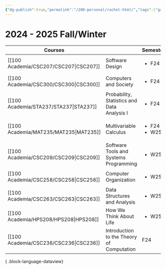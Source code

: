 ```yaml
---
{"dg-publish":true,"permalink":"/200-personal/rachel-html/","tags":["gardenEntry"],"created":"2023-10-17T13:57:36.956-07:00","updated":"2024-07-24T23:10:58.563-07:00"}
---
```


# 2024 - 2025 Fall/Winter

| Courses                                   |                                             | Semester                          |
| ----------------------------------------- | ------------------------------------------- | --------------------------------- |
| [[100 Academia/CSC207/CSC207\|CSC207]] | Software Design                             | <ul><li>F24</li></ul>             |
| [[100 Academia/CSC300/CSC300\|CSC300]] | Computers and Society                       | <ul><li>F24</li></ul>             |
| [[100 Academia/STA237/STA237\|STA237]] | Probability, Statistics and Data Analysis I | <ul><li>F24</li></ul>             |
| [[100 Academia/MAT235/MAT235\|MAT235]] | Multivariable Calculus                      | <ul><li>F24</li><li>W25</li></ul> |
| [[100 Academia/CSC209/CSC209\|CSC209]] | Software Tools and Systems Programming      | <ul><li>W25</li></ul>             |
| [[100 Academia/CSC258/CSC258\|CSC258]] | Computer Organization                       | <ul><li>W25</li></ul>             |
| [[100 Academia/CSC263/CSC263\|CSC263]] | Data Structures and Analysis                | <ul><li>W25</li></ul>             |
| [[100 Academia/HPS208/HPS208\|HPS208]] | How We Think About Life                     | <ul><li>W25</li></ul>             |
| [[100 Academia/CSC236/CSC236\|CSC236]] | Introduction to the Theory of Computation   | F24                               |

{ .block-language-dataview}

